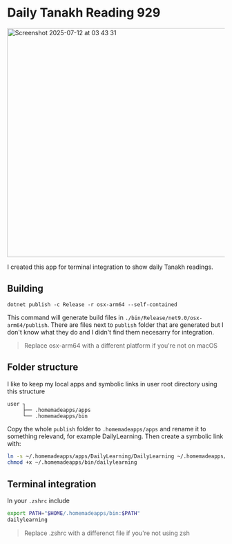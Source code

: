# Daily Tanakh Reading 929

<img width="697" height="530" alt="Screenshot 2025-07-12 at 03 43 31" src="https://github.com/user-attachments/assets/d9b2fe53-91bc-4fb6-8fe4-d27b8abc97f9" />

I created this app for terminal integration to show daily Tanakh readings.

## Building

`dotnet publish -c Release -r osx-arm64 --self-contained`

This command will generate build files in `./bin/Release/net9.0/osx-arm64/publish`. There are files next to `publish` folder that are generated but I don't know what they do and I didn't find them necesarry for integration.

> Replace osx-arm64 with a different platform if you're not on macOS

## Folder structure

I like to keep my local apps and symbolic links in user root directory using this structure

```
user ┐
     ├── .homemadeapps/apps
     └── .homemadeapps/bin
```

Copy the whole `publish` folder to `.homemadeapps/apps` and rename it to something relevand, for example DailyLearning. Then create a symbolic link with:

```bash
ln -s ~/.homemadeapps/apps/DailyLearning/DailyLearning ~/.homemadeapps/bin/dailylearning
chmod +x ~/.homemadeapps/bin/dailylearning
```

## Terminal integration

In your `.zshrc` include

```bash
export PATH="$HOME/.homemadeapps/bin:$PATH"
dailylearning
```

> Replace .zshrc with a differenct file if you're not using zsh
